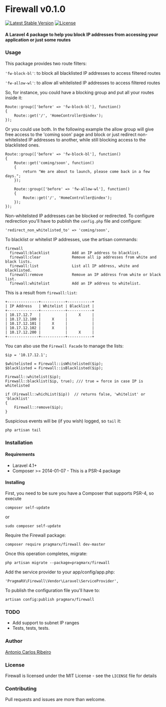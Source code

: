 # Firewall v0.1.0

[![Latest Stable Version](https://poser.pugx.org/pragmarx/firewall/v/stable.png)](https://packagist.org/packages/pragmarx/firewall) [![License](https://poser.pugx.org/pragmarx/firewall/license.png)](https://packagist.org/packages/pragmarx/firewall)

#### A Laravel 4 package to help you block IP addresses from accessing your application or just some routes

### Usage

This package provides two route filters:

`'fw-block-bl'`: to block all blacklisted IP addresses to access filtered routes

`'fw-allow-wl'`: to allow all whitelisted IP addresses to access filtered routes

So, for instance, you could have a blocking group and put all your routes inside it:

```
Route::group(['before' => 'fw-block-bl'], function()
{
    Route::get('/', 'HomeController@index');
});
```

Or you could use both. In the following example the allow group will give free access to the 'coming soon' page and block or just redirect non-whitelisted IP addresses to another, while still blocking access to the blacklisted ones.

```
Route::group(['before' => 'fw-block-bl'], function()
{
    Route::get('coming/soon', function()
    {
        return "We are about to launch, please come back in a few days.";
    });

    Route::group(['before' => 'fw-allow-wl'], function()
    {
        Route::get('/', 'HomeController@index');
    });
});
```

Non-whitelisted IP addresses can be blocked or redirected. To configure redirection you'll have to publish the  `config.php` file and configure:

```
'redirect_non_whitelisted_to' => 'coming/soon',
```

To blacklist or whitelist IP addresses, use the artisan commands:

```
firewall
  firewall:blacklist          Add an IP address to blacklist.
  firewall:clear              Remove all ip addresses from white and black lists.
  firewall:list               List all IP address, white and blacklisted.
  firewall:remove             Remove an IP address from white or black list.
  firewall:whitelist          Add an IP address to whitelist.
```

This is a result from `firewall:list`:

```
+--------------+-----------+-----------+
| IP Address   | Whitelist | Blacklist |
+--------------+-----------+-----------+
| 10.17.12.7   |           |     X     |
| 10.17.12.100 |     X     |           |
| 10.17.12.101 |     X     |           |
| 10.17.12.102 |     X     |           |
| 10.17.12.200 |           |     X     |
+--------------+-----------+-----------+
```

You can also use the `Firewall Facade` to manage the lists:

```
$ip = '10.17.12.1';

$whitelisted = Firewall::isWhitelisted($ip);
$blacklisted = Firewall::isBlacklisted($ip);

Firewall::whitelist($ip);
Firewall::blacklist($ip, true); /// true = force in case IP is whitelisted

if (Firewall::whichList($ip))  // returns false, 'whitelist' or 'blacklist'
{
    Firewall::remove($ip);
}
```

Suspicious events will be (if you wish) logged, so `tail` it:

```
php artisan tail
```

### Installation

#### Requirements

- Laravel 4.1+
- Composer >= 2014-01-07 - This is a PSR-4 package

#### Installing

First, you need to be sure you have a Composer that supports PSR-4, so execute

```
composer self-update
```

or

```
sudo composer self-update
```

Require the Firewall package:

```
composer require pragmarx/firewall dev-master
```

Once this operation completes, migrate:

```
php artisan migrate --package=pragmarx/firewall
```

Add the service provider to your app/config/app.php:

```
'PragmaRX\Firewall\Vendor\Laravel\ServiceProvider',
```

To publish the configuration file you'll have to:

```
artisan config:publish pragmarx/firewall
```

### TODO

- Add support to subnet IP ranges
- Tests, tests, tests.

### Author

[Antonio Carlos Ribeiro](http://twitter.com/iantonioribeiro) 

### License

Firewall is licensed under the MIT License - see the `LICENSE` file for details

### Contributing

Pull requests and issues are more than welcome.